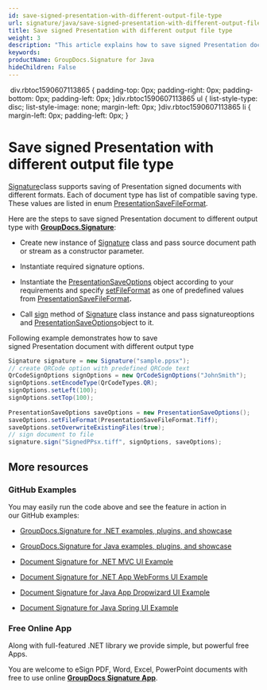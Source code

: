 ```yaml
---
id: save-signed-presentation-with-different-output-file-type
url: signature/java/save-signed-presentation-with-different-output-file-type
title: Save signed Presentation with different output file type
weight: 3
description: "This article explains how to save signed Presentation documents with various file formats by GroupDocs.Signature API."
keywords: 
productName: GroupDocs.Signature for Java
hideChildren: False
---
```

 div.rbtoc1590607113865 { padding-top: 0px; padding-right: 0px; padding-bottom: 0px; padding-left: 0px; }div.rbtoc1590607113865 ul { list-style-type: disc; list-style-image: none; margin-left: 0px; }div.rbtoc1590607113865 li { margin-left: 0px; padding-left: 0px; }

# Save signed Presentation with different output file type

[Signature](https://apireference.groupdocs.com/java/signature/com.groupdocs.signature/Signature)class supports saving of Presentation signed documents with different formats. Each of document type has list of compatible saving type. These values are listed in enum [PresentationSaveFileFormat](https://apireference.groupdocs.com/java/signature/com.groupdocs.signature.domain.enums/PresentationSaveFileFormat).

Here are the steps to save signed Presentation document to different output type with [**GroupDocs.Signature**](https://products.groupdocs.com/signature/java):

*   Create new instance of [Signature](https://apireference.groupdocs.com/java/signature/com.groupdocs.signature/Signature) class and pass source document path or stream as a constructor parameter.
    
*   Instantiate required signature options.
    
*   Instantiate the [PresentationSaveOptions](https://apireference.groupdocs.com/java/signature/com.groupdocs.signature.options.saveoptions/PresentationSaveOptions) object according to your requirements and specify [setFileFormat](https://apireference.groupdocs.com/java/signature/com.groupdocs.signature.options.saveoptions/PresentationSaveOptions#setFileFormat(int)) as one of predefined values from [PresentationSaveFileFormat](https://apireference.groupdocs.com/java/signature/com.groupdocs.signature.domain.enums/PresentationSaveFileFormat)**.**  
    
*   Call [sign](https://apireference.groupdocs.com/java/signature/com.groupdocs.signature/Signature#sign(java.io.OutputStream,%20com.groupdocs.signature.options.sign.SignOptions)) method of [Signature](https://apireference.groupdocs.com/java/signature/com.groupdocs.signature/Signature) class instance and pass signatureoptions and [PresentationSaveOptions](https://apireference.groupdocs.com/java/signature/com.groupdocs.signature.options.saveoptions/PresentationSaveOptions)[](https://apireference.groupdocs.com/net/signature/groupdocs.signature.options/presentationsaveoptions)object to it.
    

Following example demonstrates how to save signed Presentation document with different output type

```csharp
Signature signature = new Signature("sample.ppsx");
// create QRCode option with predefined QRCode text
QrCodeSignOptions signOptions = new QrCodeSignOptions("JohnSmith");
signOptions.setEncodeType(QrCodeTypes.QR);
signOptions.setLeft(100);
signOptions.setTop(100);
 
PresentationSaveOptions saveOptions = new PresentationSaveOptions();
saveOptions.setFileFormat(PresentationSaveFileFormat.Tiff);
saveOptions.setOverwriteExistingFiles(true);
// sign document to file
signature.sign("SignedPPsx.tiff", signOptions, saveOptions);
```

## More resources

### GitHub Examples 

You may easily run the code above and see the feature in action in our GitHub examples:

*   [GroupDocs.Signature for .NET examples, plugins, and showcase](https://github.com/groupdocs-signature/GroupDocs.Signature-for-.NET)
    
*   [GroupDocs.Signature for Java examples, plugins, and showcase](https://github.com/groupdocs-signature/GroupDocs.Signature-for-Java)
    
*   [Document Signature for .NET MVC UI Example](https://github.com/groupdocs-signature/GroupDocs.Signature-for-.NET-MVC) 
    
*   [Document Signature for .NET App WebForms UI Example](https://github.com/groupdocs-signature/GroupDocs.Signature-for-.NET-WebForms)
    
*   [Document Signature for Java App Dropwizard UI Example](https://github.com/groupdocs-signature/GroupDocs.Signature-for-Java-Dropwizard)
    
*   [Document Signature for Java Spring UI Example](https://github.com/groupdocs-signature/GroupDocs.Signature-for-Java-Spring)
    

### Free Online App 

Along with full-featured .NET library we provide simple, but powerful free Apps.

You are welcome to eSign PDF, Word, Excel, PowerPoint documents with free to use online **[GroupDocs Signature App](https://products.groupdocs.app/signature)**.
